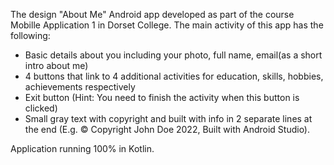 The design "About Me" Android app developed as part of the course Mobille Application 1 in Dorset College.
The main activity of this app has the following:

- Basic details about you including your photo, full name, email(as a short intro about me)
- 4 buttons that link to 4 additional activities for education, skills, hobbies, achievements respectively
- Exit button (Hint: You need to finish the activity when this button is clicked)
- Small gray text with copyright and built with info in 2 separate lines at the end (E.g. © Copyright John Doe 2022, Built with Android Studio).

Application running 100% in Kotlin.
